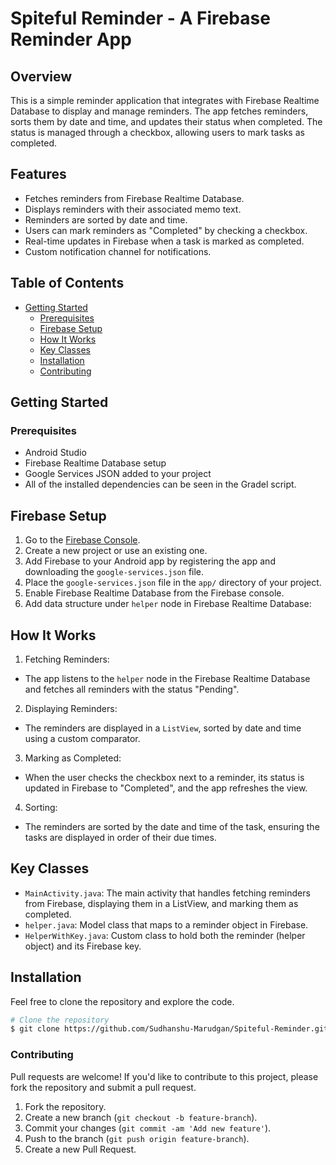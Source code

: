 # Spiteful Reminder - A Firebase Reminder App


## Overview

This is a simple reminder application that integrates with Firebase Realtime Database to display and manage reminders. The app fetches reminders, sorts them by date and time, and updates their status when completed. The status is managed through a checkbox, allowing users to mark tasks as completed.


## Features

- Fetches reminders from Firebase Realtime Database.
- Displays reminders with their associated memo text.
- Reminders are sorted by date and time.
- Users can mark reminders as "Completed" by checking a checkbox.
- Real-time updates in Firebase when a task is marked as completed.
- Custom notification channel for notifications.


## Table of Contents

- [Getting Started](#getting-started)
  - [Prerequisites](#prerequisites)
  - [Firebase Setup](#firebase-setup)
  - [How It Works](#how-it-works)
  - [Key Classes](#key-classes)
  - [Installation](#installation)
  - [Contributing](#contributing)

## Getting Started

### Prerequisites

- Android Studio
- Firebase Realtime Database setup
- Google Services JSON added to your project
- All of the installed dependencies can be seen in the Gradel script.


## Firebase Setup
1. Go to the [Firebase Console](https://console.firebase.google.com/).
2. Create a new project or use an existing one.
3. Add Firebase to your Android app by registering the app and downloading the `google-services.json` file.
4. Place the `google-services.json` file in the `app/` directory of your project.
5. Enable Firebase Realtime Database from the Firebase console.
6. Add data structure under `helper` node in Firebase Realtime Database:


## How It Works
1. Fetching Reminders:
  - The app listens to the `helper` node in the Firebase Realtime Database and fetches all reminders with the status "Pending".
2.  Displaying Reminders:
   - The reminders are displayed in a `ListView`, sorted by date and time using a custom comparator.
3.  Marking as Completed:
   - When the user checks the checkbox next to a reminder, its status is updated in Firebase to "Completed", and the app refreshes the view.
4.  Sorting:
   - The reminders are sorted by the date and time of the task, ensuring the tasks are displayed in order of their due times.


## Key Classes
- `MainActivity.java`: The main activity that handles fetching reminders from Firebase, displaying them in a ListView, and marking them as completed.
- `helper.java`: Model class that maps to a reminder object in Firebase.
- `HelperWithKey.java`: Custom class to hold both the reminder (helper object) and its Firebase key.


## Installation

Feel free to clone the repository and explore the code.

```bash
# Clone the repository
$ git clone https://github.com/Sudhanshu-Marudgan/Spiteful-Reminder.git
```


### Contributing
Pull requests are welcome! If you'd like to contribute to this project, please fork the repository and submit a pull request.
1. Fork the repository.
2. Create a new branch (`git checkout -b feature-branch`).
3. Commit your changes (`git commit -am 'Add new feature'`).
4. Push to the branch (`git push origin feature-branch`).
5. Create a new Pull Request.
